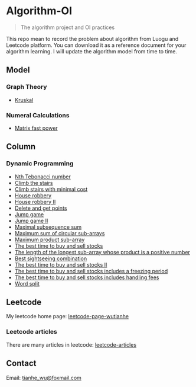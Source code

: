 # Algorithm-OI
> The algorithm project and OI practices

This repo mean to record the problem about algorithm from Luogu and Leetcode platform.
You can download it as a reference document for your algorithm learning.
I will update the algorithm model from time to time.

## Model
### Graph Theory
- [Kruskal](https://github.com/TianheWu/Algorithm-OI/blob/master/Algorithm_Model/Kruskal.cpp)

### Numeral Calculations
- [Matrix fast power](https://github.com/TianheWu/Algorithm-OI/blob/master/Algorithm_Model/matrix_quick_pow.cpp)

## Column
### Dynamic Programming
- [Nth Tebonacci number](https://github.com/TianheWu/Algorithm-OI/blob/master/Algorithm_Practice/leetcode/1137.cpp)
- [Climb the stairs](https://github.com/TianheWu/Algorithm-OI/blob/master/Algorithm_Practice/leetcode/70.cpp)
- [Climb stairs with minimal cost](https://github.com/TianheWu/Algorithm-OI/blob/master/Algorithm_Practice/leetcode/746.cpp)
- [House robbery](https://github.com/TianheWu/Algorithm-OI/blob/master/Algorithm_Practice/leetcode/198.cpp)
- [House robbery II](https://github.com/TianheWu/Algorithm-OI/blob/master/Algorithm_Practice/leetcode/213.cpp)
- [Delete and get points](https://github.com/TianheWu/Algorithm-OI/blob/master/Algorithm_Practice/leetcode/740.cpp)
- [Jump game](https://github.com/TianheWu/Algorithm-OI/blob/master/Algorithm_Practice/leetcode/55.cpp)
- [Jump game II](https://github.com/TianheWu/Algorithm-OI/blob/master/Algorithm_Practice/leetcode/45.cpp)
- [Maximal subsequence sum](https://github.com/TianheWu/Algorithm-OI/blob/master/Algorithm_Practice/leetcode/53.cpp)
- [Maximum sum of circular sub-arrays](https://github.com/TianheWu/Algorithm-OI/blob/master/Algorithm_Practice/leetcode/918.cpp)
- [Maximum product sub-array](https://github.com/TianheWu/Algorithm-OI/blob/master/Algorithm_Practice/leetcode/152.cpp)
- [The best time to buy and sell stocks](https://github.com/TianheWu/Algorithm-OI/blob/master/Algorithm_Practice/leetcode/121.cpp)
- [The length of the longest sub-array whose product is a positive number](https://github.com/TianheWu/Algorithm-OI/blob/master/Algorithm_Practice/leetcode/1567.cpp)
- [Best sightseeing combination](https://github.com/TianheWu/Algorithm-OI/blob/master/Algorithm_Practice/leetcode/1014.cpp)
- [The best time to buy and sell stocks II](https://github.com/TianheWu/Algorithm-OI/blob/master/Algorithm_Practice/leetcode/122.cpp)
- [The best time to buy and sell stocks includes a freezing period](https://github.com/TianheWu/Algorithm-OI/blob/master/Algorithm_Practice/leetcode/309.cpp)
- [The best time to buy and sell stocks includes handling fees](https://github.com/TianheWu/Algorithm-OI/blob/master/Algorithm_Practice/leetcode/714.cpp)
- [Word split](https://github.com/TianheWu/Algorithm-OI/blob/master/Algorithm_Practice/leetcode/139.cpp)

## Leetcode
My leetcode home page: [leetcode-page-wutianhe](https://leetcode-cn.com/u/yuyangxianyi/)

### Leetcode articles
There are many articles in leetcode: [leetcode-articles](https://leetcode-cn.com/profile/articles/)

## Contact
Email: tianhe_wu@foxmail.com
